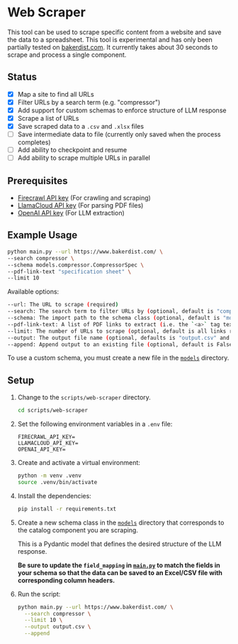 # Web Scraper

This tool can be used to scrape specific content from a website and save the data to a spreadsheet. This tool is experimental and has only been partially tested on [bakerdist.com](https://www.bakerdist.com/). It currently takes about 30 seconds to scrape and process a single component.

## Status

- [x] Map a site to find all URLs
- [x] Filter URLs by a search term (e.g. "compressor")
- [x] Add support for custom schemas to enforce structure of LLM response
- [x] Scrape a list of URLs
- [x] Save scraped data to a `.csv` and `.xlsx` files
- [ ] Save intermediate data to file (currently only saved when the process completes)
- [ ] Add ability to checkpoint and resume
- [ ] Add ability to scrape multiple URLs in parallel

## Prerequisites

- [Firecrawl API key](https://www.firecrawl.dev/app/api-keys) (For crawling and scraping)
- [LlamaCloud API key](https://cloud.llamaindex.ai/) (For parsing PDF files)
- [OpenAI API key](https://platform.openai.com/api-keys) (For LLM extraction)

## Example Usage

```bash
python main.py --url https://www.bakerdist.com/ \
--search compressor \
--schema models.compressor.CompressorSpec \
--pdf-link-text "specification sheet" \
--limit 10
```

Available options:

```bash
--url: The URL to scrape (required)
--search: The search term to filter URLs by (optional, default is "compressor")
--schema: The import path to the schema class (optional, default is "models.compressor.CompressorSpec")
--pdf-link-text: A list of PDF links to extract (i.e. the `<a>` tag text) (optional, default is "specification sheet")
--limit: The number of URLs to scrape (optional, default is all links returned by `map_urls`)
--output: The output file name (optional, defaults is "output.csv" and "output.xlsx")
--append: Append output to an existing file (optional, default is False). Otherwise, it will overwrite the output file.
```

To use a custom schema, you must create a new file in the [`models`](./models/) directory.

## Setup

1. Change to the `scripts/web-scraper` directory.

    ```bash
    cd scripts/web-scraper
    ```

2. Set the following environment variables in a `.env` file:

    ```
    FIRECRAWL_API_KEY=
    LLAMACLOUD_API_KEY=
    OPENAI_API_KEY=
    ```

3. Create and activate a virtual environment:

    ```bash
    python -m venv .venv 
    source .venv/bin/activate
    ```

4. Install the dependencies:

    ```bash
    pip install -r requirements.txt
    ```

5. Create a new schema class in the [`models`](./models/) directory that corresponds to the catalog component you are scraping.

    This is a Pydantic model that defines the desired structure of the LLM response.

    **Be sure to update the `field_mapping` in [`main.py`](./main.py) to match the fields in your schema so that the data can be saved to an Excel/CSV file with corresponding column headers.**

6. Run the script:

    ```bash
    python main.py --url https://www.bakerdist.com/ \
      --search compressor \
      --limit 10 \
      --output output.csv \
      --append
    ```
